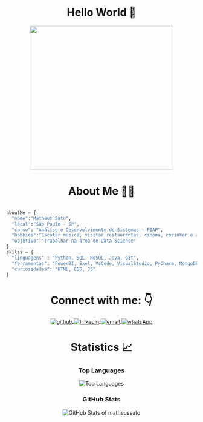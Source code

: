 <h1 align="center">
  Hello World 👋
</h1>

<div align="center">
   <!-- <img height="350em" src="./.github/assets/cover_.png"/> -->
   <img height="380em" src="https://i.pinimg.com/originals/15/e7/e3/15e7e300166c962d3b8a22f60b5cac9e.gif"/>
</div>

<h1 align="center">
  About Me 🧑‍💻
</h1>

```python

aboutMe = {
  "nome":"Matheus Sato",
  "local":"São Paulo - SP",
  "curso": "Análise e Desenvolvimento de Sistemas - FIAP",
  "hobbies":"Escutar música, visitar restaurantes, cinema, cozinhar e academia"
  "objetivo":"Trabalhar na área de Data Science"
}
skilss = {
  "linguagens" : "Python, SQL, NoSQL, Java, Git",
  "ferramentas": "PowerBI, Exel, VsCode, VisualStudio, PyCharm, MongoDB, SQL Developer, MySQL Workbench",
  "curiosidades": "HTML, CSS, JS"
}
```
<h1 align="center">
  Connect with me: 👇
</h1>

<section>
  <p
    align="center"
    class="connection-container"
  >
    <a
      href="https://github.com/matheussato"
      target="_blank"
    >
      <img
        align="center"
        src="https://img.shields.io/badge/GitHub-100000?style=for-the-badge&logo=github&logoColor=white"
        alt="github"
      />
    </a>
    <a
      href="https://www.linkedin.com/in/matheus-sato-8660ab195/" target="_blank"
    >
      <img
        align="center"
        src="https://img.shields.io/badge/LinkedIn-0077B5?style=for-the-badge&logo=linkedin&logoColor=white"
        alt="linkedin"
      />
    </a>
    <a
      href="dssato03@gmail.com"
      target="_blank"
    >
      <img
        align="center"
        src="https://img.shields.io/badge/Gmail-D14836?style=for-the-badge&logo=gmail&logoColor=white"
        alt="email"
      />
    <a
      href="https://contate.me/matheus-sato"
      target="_blank"
    >
      <img
        align="center"
        src="https://img.shields.io/badge/WhatsApp-25D366?style=for-the-badge&logo=whatsapp&logoColor=white"
        alt="whatsApp"
      />
    </a>
  </p>
</section>

<h1 align="center">
  Statistics 📈
</h1>

<div align="center">
  <h3>Top Languages</h3>
  <img src="https://github-readme-stats.vercel.app/api/top-langs/?username=matheussato&theme=tokyonight&layout=compact" alt="Top Languages">
  
  <h3>GitHub Stats</h3>
  <img src="https://github-readme-stats.vercel.app/api?username=matheussato&show_icons=true&theme=tokyonight" alt="GitHub Stats of matheussato">
</div>
